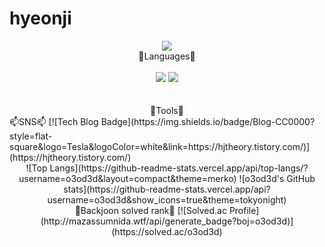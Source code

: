 # hyeonji
<div align="center">
<img src="https://capsule-render.vercel.app/api?type=waving&color=auto&height=200&section=header&text=Hyeonji_Github&fontSize=90" />
</DIV>

<div align="center">
	📕Languages📕</br> 
	</br>
	<img src="https://img.shields.io/badge/Python-007396?style=flat&logo=python&logoColor=white" />
	<img src="https://img.shields.io/badge/C-E34F26?style=flat&logo=C&logoColor=white" />
	
</div>	
</br></br>
<div align="center">
	🔧Tools🔧</br>
	</br?
	<img src="https://img.shields.io/badge/visualstudiocode-007396?style=flat&logo=visualstudiocode&logoColor=white" />
</div>
	📫SNS📫
	[![Tech Blog Badge](https://img.shields.io/badge/Blog-CC0000?style=flat-square&logo=Tesla&logoColor=white&link=https://hjtheory.tistory.com/)](https://hjtheory.tistory.com/) 
</div>

<div align="center">
	![Top Langs](https://github-readme-stats.vercel.app/api/top-langs/?username=o3od3d&layout=compact&theme=merko)
	![o3od3d's GitHub stats](https://github-readme-stats.vercel.app/api?username=o3od3d&show_icons=true&theme=tokyonight)  
</div>
<div align="center">
	🥇Backjoon solved rank🥇
	[![Solved.ac Profile](http://mazassumnida.wtf/api/generate_badge?boj=o3od3d)](https://solved.ac/o3od3d)
</div>
